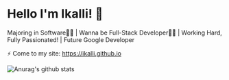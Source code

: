 # Hello I'm Ikalli! 👋
Majoring in Software👨‍🎓 | Wanna be Full-Stack Developer👨‍💻 | Working Hard, Fully Passionated! | Future Google Developer

⚡ Come to my site: https://ikalli.github.io

![Anurag's github stats](https://github-readme-stats.vercel.app/api?username=ikalli&count_private=true&show_icons=true&theme=radical)
